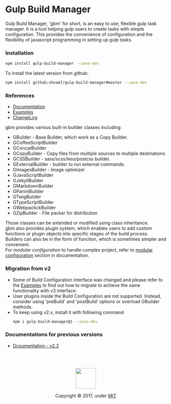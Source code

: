 # Gulp Build Manager

Gulp Build Manager, 'gbm' for short, is an easy to use, flexible gulp task manager. It is a tool helping gulp users to create tasks with simple configuration. This provides the convenience of configuration and the flexibility of javascript programming in setting up gulp tasks.

### Installation
```bash
npm install gulp-build-manager --save-dev
```

To install the latest version from github:
```bash
npm install github:shnam7/gulp-build-manager#master --save-dev
````

### References
  - [Documentation][0]
  - [Examples][1]
  - [ChangeLog][2]
  
gbm provides various built-in builder classes including:
  - GBuilder - Base Builder, which work as a Copy Builder.
  - GCoffeeScriptBuilder
  - GConcatBuilder
  - GCopyBuilder - Copy files from multiple sources to multiple destinations
  - GCSSBuilder - sass/scss/less/postcss builder.
  - GExternalBuilder - builder to run external commands.
  - GImagesBuilder - Image optimizer
  - GJavaScriptBuilder
  - GJekyllBuilder
  - GMarkdownBuilder
  - GPaniniBuilder
  - GTwigBuilder
  - GTypeScriptBuilder
  - GWebpackckBuilder
  - GZipBuilder - File packer for distribution

Those classes can be extended or modified using class inheritance.<br>
gbm also provides plugin system, which enables users to add custom functions or plugin objects into specific stages of the build process.
Builders can also be in the form of function, which is sometimes simpler and convenient.<br>
For *modular configuration* to handle complex project, refer to [modular configuration][4] section in documentation.<br>

### Migration from v2
- Some of Build Configuration interface was changed and please refer to the [Examples][1] to find out how to migrate to achieve the same functionality with v3 interface.
- User plugins inside the Build Configuration are not supported. Instead, consider using 'preBuild' and 'postBuild' options or overload GBuilder methods.
- To keep using v2.x, install it with following command
  ```bash
  npm i gulp-build-manager@2 --save-dev
  ```

### Documentations for previous versions
  - [Dcoumentation - v2.2][3]

[0]: https://shnam7.github.io/gulp-build-manager/
[1]: https://github.com/shnam7/gulp-build-manager/tree/master/examples
[2]: https://github.com/shnam7/gulp-build-manager/tree/master/CHANGELOG.md
[3]: https://github.com/shnam7/gulp-build-manager/tree/master/docs
[4]: https://shnam7.github.io/gulp-build-manager/resources/modular-configuration/

<br>
<br>
<p align="center">
  <img class="logo" src="https://shnam7.github.io/gulp-build-manager/images/gbm.svg" width="64px">
  <p align=center>Copyright &copy; 2017, under <a href="./LICENSE">MIT</a></p>
</div>
